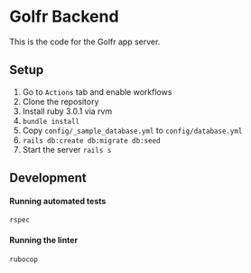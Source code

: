 # Golfr Backend

This is the code for the Golfr app server.

## Setup

1. Go to `Actions` tab and enable workflows
2. Clone the repository
3. Install ruby 3.0.1 via rvm
4. `bundle install`
5. Copy `config/_sample_database.yml` to `config/database.yml`
6. `rails db:create db:migrate db:seed`
7. Start the server `rails s`

## Development

#### Running automated tests

`rspec`

#### Running the linter

`rubocop`

